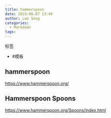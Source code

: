 ```yaml
---
title: hammerspoon
date: 2023-06-07 13:49
author: Leo Song
categories:
  - Markdown
tags:
---
```


标签

- #模板

## hammerspoon
https://www.hammerspoon.org/

## Hammerspoon Spoons
https://www.hammerspoon.org/Spoons/index.html